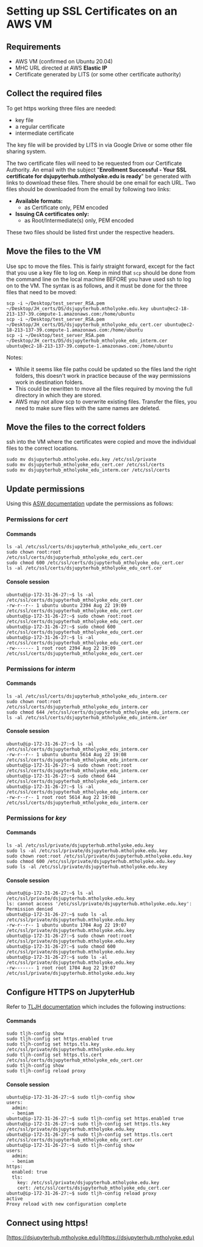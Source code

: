# Setting up SSL Certificates on an AWS VM

## Requirements

 - AWS VM (confirmed on Ubuntu 20.04)
 - MHC URL directed at AWS **Elastic IP**
 - Certificate generated by LITS (or some other certificate authority)

## Collect the required files

To get https working three files are needed:

- key file
- a regular certificate
- intermediate certificate

The key file will be provided by LITS in via Google Drive or some other file sharing system. 

The two certificate files will need to be requested from our Certificate Authority. An email with the subject "**Enrollment Successful - Your SSL certificate for dsjupyterhub.mtholyoke.edu is ready**" be generated with links to download these files. There should be one email for each URL. Two files should be downloaded from the email by following two links:

- **Available formats:**
	- as Certificate only, PEM encoded
- **Issuing CA certificates only:**
	-  as Root/Intermediate(s) only, PEM encoded

These two files should be listed first under the respective headers. 

## Move the files to the VM

Use spc to move the files. This is fairly straight forward, except for the fact that you use a key file to log on. Keep in mind that `scp` should be done from the command line on the local machine BEFORE you have used ssh to log on to the VM. The syntax is as follows, and it must be done for the three files that need to be moved:

```
scp -i ~/Desktop/test_server_RSA.pem ~/Desktop/JH_certs/DS/dsjupyterhub.mtholyoke.edu.key ubuntu@ec2-18-213-137-39.compute-1.amazonaws.com:/home/ubuntu
scp -i ~/Desktop/test_server_RSA.pem ~/Desktop/JH_certs/DS/dsjupyterhub_mtholyoke_edu_cert.cer ubuntu@ec2-18-213-137-39.compute-1.amazonaws.com:/home/ubuntu
scp -i ~/Desktop/test_server_RSA.pem ~/Desktop/JH_certs/DS/dsjupyterhub_mtholyoke_edu_interm.cer ubuntu@ec2-18-213-137-39.compute-1.amazonaws.com:/home/ubuntu
```

Notes: 

- While it seems like file paths could be updated so the files land the right folders, this doesn't work in practice because of the way permissions work in destination folders.
- This could be rewritten to move all the files required by moving the full directory in which they are stored. 
- AWS may not allow scp to overwrite existing files. Transfer the files, you need to make sure files with the same names are deleted. 

## Move the files to the correct folders
ssh into the VM where the certificates were copied and move the individual files to the correct locations.

```
sudo mv dsjupyterhub.mtholyoke.edu.key /etc/ssl/private
sudo mv dsjupyterhub_mtholyoke_edu_cert.cer /etc/ssl/certs
sudo mv dsjupyterhub_mtholyoke_edu_interm.cer /etc/ssl/certs
```

## Update permissions

Using this [ASW documentation](https://docs.aws.amazon.com/AWSEC2/latest/UserGuide/SSL-on-amazon-linux-2.html) update the permissions as follows: 

### Permissions for *cert*

#### Commands

```
ls -al /etc/ssl/certs/dsjupyterhub_mtholyoke_edu_cert.cer
sudo chown root:root /etc/ssl/certs/dsjupyterhub_mtholyoke_edu_cert.cer
sudo chmod 600 /etc/ssl/certs/dsjupyterhub_mtholyoke_edu_cert.cer
ls -al /etc/ssl/certs/dsjupyterhub_mtholyoke_edu_cert.cer
```

#### Console session

```console
ubuntu@ip-172-31-26-27:~$ ls -al /etc/ssl/certs/dsjupyterhub_mtholyoke_edu_cert.cer
-rw-r--r-- 1 ubuntu ubuntu 2394 Aug 22 19:09 /etc/ssl/certs/dsjupyterhub_mtholyoke_edu_cert.cer
ubuntu@ip-172-31-26-27:~$ sudo chown root:root /etc/ssl/certs/dsjupyterhub_mtholyoke_edu_cert.cer
ubuntu@ip-172-31-26-27:~$ sudo chmod 600 /etc/ssl/certs/dsjupyterhub_mtholyoke_edu_cert.cer
ubuntu@ip-172-31-26-27:~$ ls -al /etc/ssl/certs/dsjupyterhub_mtholyoke_edu_cert.cer
-rw------- 1 root root 2394 Aug 22 19:09 /etc/ssl/certs/dsjupyterhub_mtholyoke_edu_cert.cer
```

### Permissions for *interm*

#### Commands

```
ls -al /etc/ssl/certs/dsjupyterhub_mtholyoke_edu_interm.cer
sudo chown root:root /etc/ssl/certs/dsjupyterhub_mtholyoke_edu_interm.cer
sudo chmod 644 /etc/ssl/certs/dsjupyterhub_mtholyoke_edu_interm.cer
ls -al /etc/ssl/certs/dsjupyterhub_mtholyoke_edu_interm.cer
```

#### Console session

```console
ubuntu@ip-172-31-26-27:~$ ls -al /etc/ssl/certs/dsjupyterhub_mtholyoke_edu_interm.cer
-rw-r--r-- 1 ubuntu ubuntu 5614 Aug 22 19:08 /etc/ssl/certs/dsjupyterhub_mtholyoke_edu_interm.cer
ubuntu@ip-172-31-26-27:~$ sudo chown root:root /etc/ssl/certs/dsjupyterhub_mtholyoke_edu_interm.cer
ubuntu@ip-172-31-26-27:~$ sudo chmod 644 /etc/ssl/certs/dsjupyterhub_mtholyoke_edu_interm.cer
ubuntu@ip-172-31-26-27:~$ ls -al /etc/ssl/certs/dsjupyterhub_mtholyoke_edu_interm.cer
-rw-r--r-- 1 root root 5614 Aug 22 19:08 /etc/ssl/certs/dsjupyterhub_mtholyoke_edu_interm.cer
```

### Permissions for *key*

#### Commands

```
ls -al /etc/ssl/private/dsjupyterhub.mtholyoke.edu.key
sudo ls -al /etc/ssl/private/dsjupyterhub.mtholyoke.edu.key
sudo chown root:root /etc/ssl/private/dsjupyterhub.mtholyoke.edu.key
sudo chmod 600 /etc/ssl/private/dsjupyterhub.mtholyoke.edu.key
sudo ls -al /etc/ssl/private/dsjupyterhub.mtholyoke.edu.key
```

#### Console session

```console
ubuntu@ip-172-31-26-27:~$ ls -al /etc/ssl/private/dsjupyterhub.mtholyoke.edu.key
ls: cannot access '/etc/ssl/private/dsjupyterhub.mtholyoke.edu.key': Permission denied
ubuntu@ip-172-31-26-27:~$ sudo ls -al /etc/ssl/private/dsjupyterhub.mtholyoke.edu.key
-rw-r--r-- 1 ubuntu ubuntu 1704 Aug 22 19:07 /etc/ssl/private/dsjupyterhub.mtholyoke.edu.key
ubuntu@ip-172-31-26-27:~$ sudo chown root:root /etc/ssl/private/dsjupyterhub.mtholyoke.edu.key
ubuntu@ip-172-31-26-27:~$ sudo chmod 600 /etc/ssl/private/dsjupyterhub.mtholyoke.edu.key
ubuntu@ip-172-31-26-27:~$ sudo ls -al /etc/ssl/private/dsjupyterhub.mtholyoke.edu.key
-rw------- 1 root root 1704 Aug 22 19:07 /etc/ssl/private/dsjupyterhub.mtholyoke.edu.key
```

## Configure HTTPS on JupyterHub
Refer to [TLJH documentation](https://tljh.jupyter.org/en/latest/howto/admin/https.html#manual-https-with-existing-key-and-certificate) which includes the following instructions:

#### Commands

```
sudo tljh-config show
sudo tljh-config set https.enabled true
sudo tljh-config set https.tls.key /etc/ssl/private/dsjupyterhub.mtholyoke.edu.key
sudo tljh-config set https.tls.cert /etc/ssl/certs/dsjupyterhub_mtholyoke_edu_cert.cer
sudo tljh-config show
sudo tljh-config reload proxy
```

#### Console session

```console
ubuntu@ip-172-31-26-27:~$ sudo tljh-config show
users:
  admin:
  - beniam
ubuntu@ip-172-31-26-27:~$ sudo tljh-config set https.enabled true
ubuntu@ip-172-31-26-27:~$ sudo tljh-config set https.tls.key /etc/ssl/private/dsjupyterhub.mtholyoke.edu.key
ubuntu@ip-172-31-26-27:~$ sudo tljh-config set https.tls.cert /etc/ssl/certs/dsjupyterhub_mtholyoke_edu_cert.cer
ubuntu@ip-172-31-26-27:~$ sudo tljh-config show
users:
  admin:
  - beniam
https:
  enabled: true
  tls:
    key: /etc/ssl/private/dsjupyterhub.mtholyoke.edu.key
    cert: /etc/ssl/certs/dsjupyterhub_mtholyoke_edu_cert.cer
ubuntu@ip-172-31-26-27:~$ sudo tljh-config reload proxy
active
Proxy reload with new configuration complete
```

## Connect using https!

[https://dsjupyterhub.mtholyoke.edu](https://dsjupyterhub.mtholyoke.edu)


